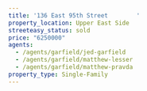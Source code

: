 ```yaml
---
title: '136 East 95th Street        '
property_location: Upper East Side
streeteasy_status: sold
price: "6250000"
agents:
  - /agents/garfield/jed-garfield
  - /agents/garfield/matthew-lesser
  - /agents/garfield/matthew-pravda
property_type: Single-Family
---
```

